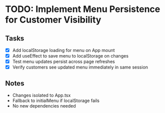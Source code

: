 # TODO: Implement Menu Persistence for Customer Visibility

## Tasks
- [x] Add localStorage loading for menu on App mount
- [x] Add useEffect to save menu to localStorage on changes
- [x] Test menu updates persist across page refreshes
- [x] Verify customers see updated menu immediately in same session

## Notes
- Changes isolated to App.tsx
- Fallback to initialMenu if localStorage fails
- No new dependencies needed
